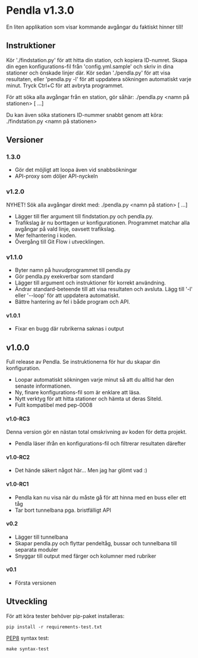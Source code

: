 Pendla v1.3.0
======

En liten applikation som visar kommande avgångar du faktiskt hinner till!

## Instruktioner

Kör './findstation.py' för att hitta din station, och kopiera ID-numret.
Skapa din egen konfigurations-fil från 'config.yml.sample' och skriv in
dina stationer och önskade linjer där. Kör sedan './pendla.py' för att visa
resultaten, eller 'pendla.py -l' för att uppdatera sökningen automatiskt
varje minut. Tryck Ctrl+C för att avbryta programmet.

För att söka alla avgångar från en station, gör såhär:
./pendla.py <namn på stationen> <linje> [<linje> ...]

Du kan även söka stationers ID-nummer snabbt genom att köra:
./findstation.py <namn på stationen>

## Versioner

### 1.3.0

- Gör det möjligt att loopa även vid snabbsökningar
- API-proxy som döljer API-nyckeln

### v1.2.0

NYHET! Sök alla avgångar direkt med:
./pendla.py <namn på station> <linje> [<linje> ...]

- Lägger till fler argument till findstation.py och pendla.py.
- Trafikslag är nu borttagen ur konfigurationen. Programmet matchar
  alla avgångar på vald linje, oavsett trafikslag.
- Mer felhantering i koden.
- Övergång till Git Flow i utvecklingen.

### v1.1.0

- Byter namn på huvudprogrammet till pendla.py
- Gör pendla.py exekverbar som standard
- Lägger till argument och instruktioner för korrekt användning.
- Ändrar standard-beteende till att visa resultaten och avsluta.
  Lägg till '-l' eller '--loop' för att uppdatera automatiskt.
- Bättre hantering av fel i både program och API.

#### v1.0.1

- Fixar en bugg där rubrikerna saknas i output

## v1.0.0

Full release av Pendla. Se instruktionerna för hur du skapar din konfiguration.

- Loopar automatiskt sökningen varje minut så att du alltid har den
  senaste informationen.
- Ny, finare konfigurations-fil som är enklare att läsa.
- Nytt verktyg för att hitta stationer och hämta ut deras SiteId.
- Fullt kompatibel med pep-0008

#### v1.0-RC3

Denna version gör en nästan total omskrivning av koden för detta projekt.

- Pendla läser ifrån en konfigurations-fil och filtrerar resultaten därefter

#### v1.0-RC2

- Det hände säkert något här... Men jag har glömt vad :)

#### v1.0-RC1

- Pendla kan nu visa när du måste gå för att hinna med en buss eller ett tåg
- Tar bort tunnelbana pga. bristfälligt API

#### v0.2

- Lägger till tunnelbana
- Skapar pendla.py och flyttar pendeltåg, bussar och tunnelbana till separata moduler
- Snyggar till output med färger och kolumner med rubriker

#### v0.1

- Första versionen

## Utveckling

För att köra tester behöver pip-paket installeras:

```
pip install -r requirements-test.txt
```

[PEP8](https://www.python.org/dev/peps/pep-0008/) syntax test:

```
make syntax-test
```
